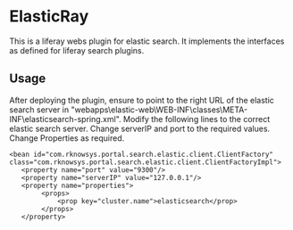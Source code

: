 # ElasticRay

This is a liferay webs plugin for elastic search. It implements the interfaces as defined for liferay search plugins. 


## Usage

After deploying the plugin, ensure to point to the right URL of the elastic search server in "webapps\elastic-web\WEB-INF\classes\META-INF\elasticsearch-spring.xml". Modify the following lines to the correct elastic search server. Change serverIP and port to the required values.
Change Properties as required.
 
    <bean id="com.rknowsys.portal.search.elastic.client.ClientFactory" class="com.rknowsys.portal.search.elastic.client.ClientFactoryImpl">
       <property name="port" value="9300"/>
       <property name="serverIP" value="127.0.0.1"/>
       <property name="properties">
            <props>
                <prop key="cluster.name">elasticsearch</prop>
            </props>
       </property>
	
